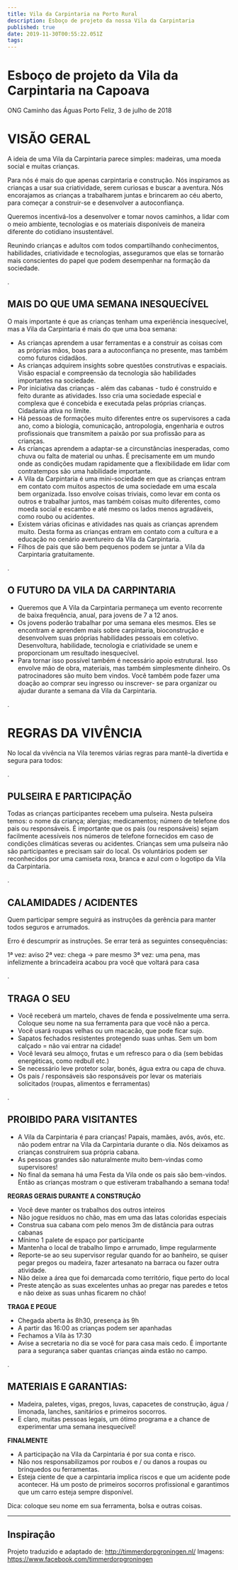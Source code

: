 ```yaml
---
title: Vila da Carpintaria na Porto Rural
description: Esboço de projeto da nossa Vila da Carpintaria
published: true
date: 2019-11-30T00:55:22.051Z
tags: 
---
```


# Esboço de projeto da Vila da Carpintaria na Capoava


ONG Caminho das Águas
Porto Feliz, 3 de julho de 2018


# VISÃO GERAL

A ideia de uma Vila da Carpintaria parece simples: madeiras, uma moeda social e muitas crianças. 

Para nós é mais do que apenas carpintaria e construção. Nós inspiramos as crianças a usar sua criatividade, serem curiosas e buscar a aventura. Nós encorajamos as crianças a trabalharem juntas e brincarem ao céu aberto, para começar a construir-se e desenvolver a autoconfiança.

Queremos incentivá-los a desenvolver e tomar novos caminhos, a lidar com o meio ambiente, tecnologias e os materiais disponíveis de maneira diferente do cotidiano insustentável. 

Reunindo crianças e adultos com todos compartilhando conhecimentos, habilidades, criatividade e tecnologias, asseguramos que elas se tornarão mais conscientes do papel que podem desempenhar na formação da sociedade.

.
## MAIS DO QUE UMA SEMANA INESQUECÍVEL

O mais importante é que as crianças tenham uma experiência inesquecível, mas a Vila da Carpintaria é mais do que uma boa semana:

* As crianças aprendem a usar ferramentas e a construir as coisas com as próprias mãos, boas para a autoconfiança no presente, mas também como futuros cidadãos.
* As crianças adquirem insights sobre questões construtivas e espaciais. Visão espacial e compreensão da tecnologia são habilidades importantes na sociedade.
* Por iniciativa das crianças - além das cabanas - tudo é construído e feito durante as atividades. Isso cria uma sociedade especial e complexa que é concebida e executada pelas próprias crianças. Cidadania ativa no limite.
* Há pessoas de formações muito diferentes entre os supervisores a cada ano, como a biologia, comunicação, antropologia, engenharia e outros profissionais que transmitem a paixão por sua profissão para as crianças.
* As crianças aprendem a adaptar-se a circunstâncias inesperadas, como chuva ou falta de material ou unhas. É precisamente em um mundo onde as condições mudam rapidamente que a flexibilidade em lidar com contratempos são uma habilidade importante.
* A Vila da Carpintaria é uma mini-sociedade em que as crianças entram em contato com muitos aspectos de uma sociedade em uma escala bem organizada. Isso envolve coisas triviais, como levar em conta os outros e trabalhar juntos, mas também coisas muito diferentes, como moeda social e escambo e até mesmo os lados menos agradáveis, como roubo ou acidentes.
* Existem várias oficinas e atividades nas quais as crianças aprendem muito. Desta forma as crianças entram em contato com a cultura e a educação no cenário aventureiro da Vila da Carpintaria.
* Filhos de pais que são bem pequenos podem se juntar a Vila da Carpintaria gratuitamente.

.
## O FUTURO DA VILA DA CARPINTARIA

* Queremos que A Vila da Carpintaria permaneça um evento recorrente de baixa frequência, anual, para jovens de 7 a 12 anos.
* Os jovens poderão trabalhar por uma semana eles mesmos. Eles se encontram e aprendem mais sobre carpintaria, bioconstrução e desenvolvem suas próprias habilidades pessoais em coletivo. Desenvoltura, habilidade, tecnologia e criatividade se unem e proporcionam um resultado inesquecível.
* Para tornar isso possível também é necessário apoio estrutural. Isso envolve mão de obra, materiais, mas também simplesmente dinheiro. Os patrocinadores  são muito bem vindos. Você também pode fazer uma doação ao comprar seu ingresso ou inscrever- se para organizar ou ajudar durante a semana da Vila da Carpintaria.

.
# REGRAS DA VIVÊNCIA

No local da vivência na Vila teremos várias regras para mantê-la divertida e segura para todos:

.
## PULSEIRA E PARTICIPAÇÃO

Todas as crianças participantes recebem uma pulseira. Nesta pulseira temos: o nome da criança; alergias; medicamentos; número de telefone dos pais ou responsáveis.
É importante que os pais (ou responsáveis) sejam facilmente acessíveis nos números de telefone fornecidos em caso de condições climáticas severas ou acidentes.
Crianças sem uma pulseira não são participantes e precisam sair do local.
Os voluntários podem ser reconhecidos por uma camiseta roxa, branca e azul com o logotipo da Vila da Carpintaria.

.
## CALAMIDADES / ACIDENTES

Quem participar sempre seguirá as instruções da gerência para manter todos seguros e arrumados.

Erro é descumprir as instruções. Se errar terá as seguintes consequências:

1ª vez: aviso 
2ª vez: chega -> pare mesmo 
3ª vez: uma pena, mas infelizmente a brincadeira acabou pra você que voltará para casa

.
## TRAGA O SEU 

* Você receberá um martelo, chaves de fenda e possivelmente uma serra. Coloque seu nome na sua ferramenta para que você não a perca.
* Você usará roupas velhas ou um macacão, que pode ficar sujo.
* Sapatos fechados resistentes protegendo suas unhas. Sem um bom calçado = não vai entrar na cidade!
* Você levará seu almoço, frutas e um refresco para o dia (sem bebidas energéticas, como redbull etc.)
* Se necessário leve protetor solar, bonés, água extra ou capa de chuva.
* Os pais / responsáveis ​​são responsáveis ​​por levar os materiais solicitados (roupas, alimentos e ferramentas)

.
## PROIBIDO PARA VISITANTES 

* A Vila da Carpintaria é para crianças! Papais, mamães, avós, avós, etc. não podem entrar na Vila da Carpintaria durante o dia. Nós deixamos as crianças construírem sua própria cabana.
* As pessoas grandes são naturalmente muito bem-vindas como supervisores!
* No final da semana há uma Festa da Vila onde os pais são bem-vindos. Então as crianças mostram o que estiveram trabalhando a semana toda!

**REGRAS GERAIS DURANTE A CONSTRUÇÃO**

* Você deve manter os trabalhos dos outros inteiros
* Não jogue resíduos no chão, mas em uma das latas coloridas especiais
* Construa sua cabana com pelo menos 3m de distância para outras cabanas
* Mínimo 1 palete de espaço por participante
* Mantenha o local de trabalho limpo e arrumado, limpe regularmente
* Reporte-se ao seu supervisor regular quando for ao banheiro, se quiser pegar pregos ou madeira, fazer artesanato na barraca ou fazer outra atividade.
* Não deixe a área que foi demarcada como território, fique perto do local
* Preste atenção as suas excelentes unhas ao pregar nas paredes e tetos e não deixe as suas unhas ficarem no chão!


**TRAGA E PEGUE**

* Chegada aberta às 8h30, presença às 9h
* A partir das 16:00 as crianças podem ser apanhadas
* Fechamos a Vila às 17:30
* Avise a secretaria no dia se você for para casa mais cedo. É importante para a segurança saber quantas crianças ainda estão no campo.

.
## MATERIAIS E GARANTIAS:

* Madeira, paletes, vigas, pregos, luvas, capacetes de construção, água / limonada, lanches, sanitários e primeiros socorros.
* E claro, muitas pessoas legais, um ótimo programa e a chance de experimentar uma semana inesquecível!

**FINALMENTE**

* A participação na Vila da Carpintaria é por sua conta e risco.
* Não nos responsabilizamos por roubos e / ou danos a roupas ou brinquedos ou ferramentas.
* Esteja ciente de que a carpintaria implica riscos e que um acidente pode acontecer. Há um posto de primeiros socorros profissional e garantimos que um carro esteja sempre disponível.

Dica: coloque seu nome em sua ferramenta, bolsa e outras coisas.

---
## Inspiraçâo

Projeto traduzido e adaptado de: http://timmerdorpgroningen.nl/
Imagens: https://www.facebook.com/timmerdorpgroningen 


